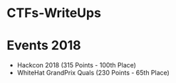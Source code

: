 # CTFs-WriteUps

# Events 2018

  * Hackcon 2018 (315 Points - 100th Place)
  * WhiteHat GrandPrix Quals (230 Points - 65th Place)
